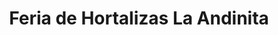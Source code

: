 ---
title: "Feria de Hortalizas La Andinita"
url: /ciudad-guayana-puerto-ordaz/feria-de-hortalizas-la-andinita/
shop: Gemüse & Obst
---